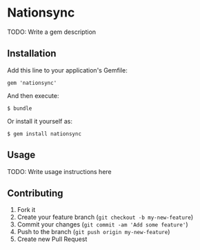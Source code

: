# Nationsync

TODO: Write a gem description

## Installation

Add this line to your application's Gemfile:

    gem 'nationsync'

And then execute:

    $ bundle

Or install it yourself as:

    $ gem install nationsync

## Usage

TODO: Write usage instructions here

## Contributing

1. Fork it
2. Create your feature branch (`git checkout -b my-new-feature`)
3. Commit your changes (`git commit -am 'Add some feature'`)
4. Push to the branch (`git push origin my-new-feature`)
5. Create new Pull Request

